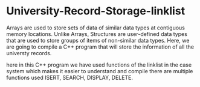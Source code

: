 # University-Record-Storage-linklist

Arrays are used to store sets of data of similar data types at contiguous memory locations. Unlike Arrays, Structures are user-defined data types that are used to store groups of items of non-similar data types. Here, we are going to compile a C++ program that will store the information of all the universty records.

here in this C++ program we have used functions of the linklist in the case system which makes it easier to understand and compile  there are multiple functions used ISERT, SEARCH, DISPLAY, DELETE.
